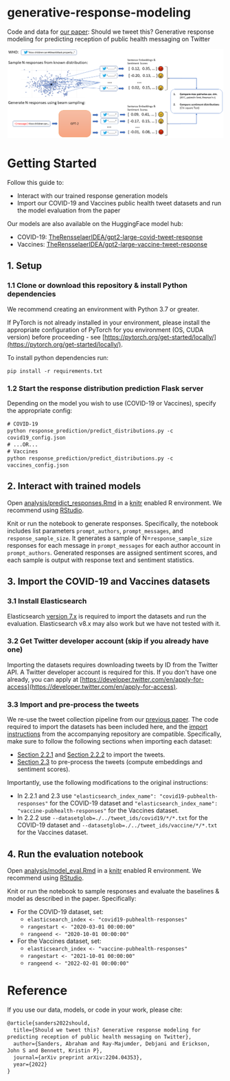 # generative-response-modeling
Code and data for [our paper](https://arxiv.org/abs/2204.04353): Should we tweet this? Generative response modeling for predicting reception of public health messaging on Twitter

![Experiment Setup](experiment_setup.png)

# Getting Started
Follow this guide to:
- Interact with our trained response generation models
- Import our COVID-19 and Vaccines public health tweet datasets and run the model evaluation from the paper

Our models are also available on the HuggingFace model hub:
- COVID-19: [TheRensselaerIDEA/gpt2-large-covid-tweet-response](https://huggingface.co/TheRensselaerIDEA/gpt2-large-covid-tweet-response)
- Vaccines: [TheRensselaerIDEA/gpt2-large-vaccine-tweet-response](https://huggingface.co/TheRensselaerIDEA/gpt2-large-vaccine-tweet-response)

## 1. Setup
### 1.1 Clone or download this repository & install Python dependencies
We recommend creating an environment with Python 3.7 or greater. 

If PyTorch is not already installed in your environment, please install the appropriate configuration of PyTorch for you environment (OS, CUDA version) before proceeding - see [https://pytorch.org/get-started/locally/](https://pytorch.org/get-started/locally/).

To install python dependencies run:
```shell
pip install -r requirements.txt
```

### 1.2 Start the response distribution prediction Flask server
Depending on the model you wish to use (COVID-19 or Vaccines), specify the appropriate config:
```shell
# COVID-19
python response_prediction/predict_distributions.py -c covid19_config.json
# ...OR...
# Vaccines
python response_prediction/predict_distributions.py -c vaccines_config.json
```

## 2. Interact with trained models
Open [analysis/predict_responses.Rmd](analysis/predict_responses.Rmd) in a [knitr](https://yihui.org/knitr/) enabled R environment. We recommend using [RStudio](https://rstudio.com/).

Knit or run the notebook to generate responses. Specifically, the notebook includes list parameters `prompt_authors`, `prompt_messages`, and `response_sample_size`. It generates a sample of N=`response_sample_size` responses for each message in `prompt_messages` for each author account in `prompt_authors`. Generated responses are assigned sentiment scores, and each sample is output with response text and sentiment statistics.

## 3. Import the COVID-19 and Vaccines datasets
### 3.1 Install Elasticsearch
Elasticsearch [version 7.x](https://www.elastic.co/downloads/past-releases/elasticsearch-7-17-4) is required to import the datasets and run the evaluation. Elasticsearch v8.x may also work but we have not tested with it.

### 3.2 Get Twitter developer account (skip if you already have one)
Importing the datasets requires downloading tweets by ID from the Twitter API. A Twitter developer account is required for this.
If you don't have one already, you can apply at [https://developer.twitter.com/en/apply-for-access](https://developer.twitter.com/en/apply-for-access).

### 3.3 Import and pre-process the tweets
We re-use the tweet collection pipeline from our [previous paper](https://www.ncbi.nlm.nih.gov/pmc/articles/PMC8378598/). The code required to import the datasets has been included here, and the [import instructions](https://github.com/TheRensselaerIDEA/COVID-masks-nlp/blob/master/README.md#2-setup) from the accompanying repository are compatible. Specifically, make sure to follow the following sections when importing each dataset:
- [Section 2.2.1](https://github.com/TheRensselaerIDEA/COVID-masks-nlp/blob/master/README.md#221-configure-your-twitter-credentials-and-elasticsearch-settings) and [Section 2.2.2](https://github.com/TheRensselaerIDEA/COVID-masks-nlp/blob/master/README.md#222-import-tweets-from-a-list-of-tweet-ids) to import the tweets.
- [Section 2.3](https://github.com/TheRensselaerIDEA/COVID-masks-nlp/blob/master/README.md#23-compute-embeddings-and-sentiment-scores-for-the-imported-tweets) to pre-process the tweets (compute embeddings and sentiment scores).

Importantly, use the following modifications to the original instructions:
  - In 2.2.1  and 2.3 use `"elasticsearch_index_name": "covid19-pubhealth-responses"` for the COVID-19 dataset and `"elasticsearch_index_name": "vaccine-pubhealth-responses"` for the Vaccines dataset.
  - In 2.2.2 use `--datasetglob=./../tweet_ids/covid19/*/*.txt` for the COVID-19 dataset and `--datasetglob=./../tweet_ids/vaccine/*/*.txt` for the Vaccines dataset.

## 4. Run the evaluation notebook
Open [analysis/model_eval.Rmd](analysis/model_eval.Rmd) in a [knitr](https://yihui.org/knitr/) enabled R environment. We recommend using [RStudio](https://rstudio.com/).

Knit or run the notebook to sample responses and evaluate the baselines \& model as described in the paper.
Specifically:
- For the COVID-19 dataset, set:
  - `elasticsearch_index <- "covid19-pubhealth-responses"`
  - `rangestart <- "2020-03-01 00:00:00"`
  - `rangeend <- "2020-10-01 00:00:00"`
- For the Vaccines dataset, set:
  - `elasticsearch_index <- "vaccine-pubhealth-responses"`
  - `rangestart <- "2021-10-01 00:00:00"`
  - `rangeend <- "2022-02-01 00:00:00"`

# Reference
If you use our data, models, or code in your work, please cite:
```
@article{sanders2022should,
  title={Should we tweet this? Generative response modeling for predicting reception of public health messaging on Twitter},
  author={Sanders, Abraham and Ray-Majumder, Debjani and Erickson, John S and Bennett, Kristin P},
  journal={arXiv preprint arXiv:2204.04353},
  year={2022}
}
```